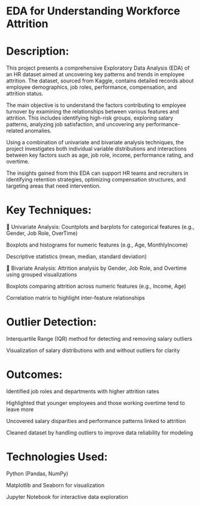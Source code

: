 # EDA for Understanding Workforce Attrition


# Description: 
This project presents a comprehensive Exploratory Data Analysis (EDA) of an HR dataset aimed at uncovering key patterns and trends in employee attrition. The dataset, sourced from Kaggle, contains detailed records about employee demographics, job roles, performance, compensation, and attrition status.

The main objective is to understand the factors contributing to employee turnover by examining the relationships between various features and attrition. This includes identifying high-risk groups, exploring salary patterns, analyzing job satisfaction, and uncovering any performance-related anomalies.

Using a combination of univariate and bivariate analysis techniques, the project investigates both individual variable distributions and interactions between key factors such as age, job role, income, performance rating, and overtime.

The insights gained from this EDA can support HR teams and recruiters in identifying retention strategies, optimizing compensation structures, and targeting areas that need intervention.


# Key Techniques:

📌 Univariate Analysis:
Countplots and barplots for categorical features (e.g., Gender, Job Role, OverTime)

Boxplots and histograms for numeric features (e.g., Age, MonthlyIncome)

Descriptive statistics (mean, median, standard deviation)

📌 Bivariate Analysis:
Attrition analysis by Gender, Job Role, and Overtime using grouped visualizations

Boxplots comparing attrition across numeric features (e.g., Income, Age)

Correlation matrix to highlight inter-feature relationships



# Outlier Detection:
Interquartile Range (IQR) method for detecting and removing salary outliers

Visualization of salary distributions with and without outliers for clarity





# Outcomes:
Identified job roles and departments with higher attrition rates

Highlighted that younger employees and those working overtime tend to leave more

Uncovered salary disparities and performance patterns linked to attrition

Cleaned dataset by handling outliers to improve data reliability for modeling


# Technologies Used:
Python (Pandas, NumPy)

Matplotlib and Seaborn for visualization

Jupyter Notebook for interactive data exploration

